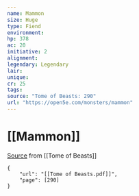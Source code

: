 ```yaml
---
name: Mammon
size: Huge
type: Fiend
environment: 
hp: 378
ac: 20
initiative: 2
alignment: 
legendary: Legendary
lair: 
unique: 
cr: 25
tags: 
source: "Tome of Beasts: 290"
url: "https://open5e.com/monsters/mammon"
---
```

# [[Mammon]]

[Source](zotero://open-pdf/library/items/ULEQWHJM?page=290) from [[Tome of Beasts]]

```pdf
{
	"url": "[[Tome of Beasts.pdf]]",
	"page": [290]
}
```

